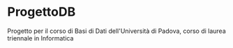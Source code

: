 # ProgettoDB
Progetto per il corso di Basi di Dati dell'Università di Padova, corso di laurea triennale in Informatica
